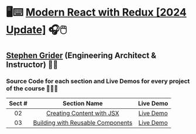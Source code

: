 # 🖥️⌨️ [Modern React with Redux [2024 Update]](https://www.udemy.com/course/react-redux) 🎧🖱️

## [Stephen Grider](https://www.udemy.com/user/sgslo) (Engineering Architect & Instructor) 👨‍🏫

### Source Code for each section and Live Demos for every project of the course 👨🏽‍💻

| Sect # |                                           Section Name                                           |                  Live Demo                  |
| :----: | :----------------------------------------------------------------------------------------------: | :-----------------------------------------: |
|   02   |     [Creating Content with JSX](https://github.com/ajfm88/rts/tree/main/react-redux/02-jsx)      | [Live Demo](https://jsx-demo.onrender.com)  |
|   03   | [Building with Reusable Components](https://github.com/ajfm88/rts/tree/main/react-redux/03-pdas) | [Live Demo](https://pdas-demo.onrender.com) |
